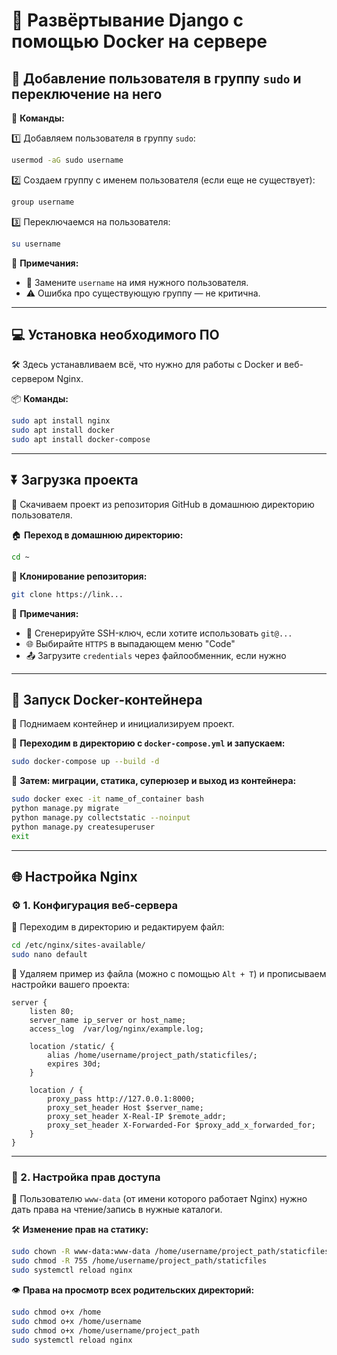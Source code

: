 # 🚀 Развёртывание Django с помощью Docker на сервере

## 👤 Добавление пользователя в группу `sudo` и переключение на него

🔧 **Команды:**

1️⃣ Добавляем пользователя в группу `sudo`:

```bash
usermod -aG sudo username
```

2️⃣ Создаем группу с именем пользователя (если еще не существует):

```bash
group username
```

3️⃣ Переключаемся на пользователя:

```bash
su username
```

📝 **Примечания:**
- 🔁 Замените `username` на имя нужного пользователя.
- ⚠️ Ошибка про существующую группу — не критична.

---

## 💻 Установка необходимого ПО

🛠️ Здесь устанавливаем всё, что нужно для работы с Docker и веб-сервером Nginx.

📦 **Команды:**

```bash
sudo apt install nginx
sudo apt install docker
sudo apt install docker-compose
```

---

## ⏬ Загрузка проекта

📁 Скачиваем проект из репозитория GitHub в домашнюю директорию пользователя.

🏠 **Переход в домашнюю директорию:**

```bash
cd ~
```

🔄 **Клонирование репозитория:**

```bash
git clone https://link...
```

📝 **Примечания:**
- 🔑 Сгенерируйте SSH-ключ, если хотите использовать `git@...`
- 🌐 Выбирайте `HTTPS` в выпадающем меню "Code"
- 📤 Загрузите `credentials` через файлообменник, если нужно

---

## 🐳 Запуск Docker-контейнера

🚀 Поднимаем контейнер и инициализируем проект.

📁 **Переходим в директорию с `docker-compose.yml` и запускаем:**

```bash
sudo docker-compose up --build -d
```

🧱 **Затем: миграции, статика, суперюзер и выход из контейнера:**

```bash
sudo docker exec -it name_of_container bash
python manage.py migrate
python manage.py collectstatic --noinput
python manage.py createsuperuser
exit
```

---

## 🌐 Настройка Nginx

### ⚙️ 1. Конфигурация веб-сервера

📂 Переходим в директорию и редактируем файл:

```bash
cd /etc/nginx/sites-available/
sudo nano default
```

🧹 Удаляем пример из файла (можно с помощью `Alt + T`) и прописываем настройки вашего проекта:

```nginx
server {
    listen 80;
    server_name ip_server or host_name;
    access_log  /var/log/nginx/example.log;

    location /static/ {
        alias /home/username/project_path/staticfiles/;
        expires 30d;
    }

    location / {
        proxy_pass http://127.0.0.1:8000;
        proxy_set_header Host $server_name;
        proxy_set_header X-Real-IP $remote_addr;
        proxy_set_header X-Forwarded-For $proxy_add_x_forwarded_for;
    }
}
```

---

### 🔐 2. Настройка прав доступа

👤 Пользователю `www-data` (от имени которого работает Nginx) нужно дать права на чтение/запись в нужные каталоги.

🛠 **Изменение прав на статику:**

```bash
sudo chown -R www-data:www-data /home/username/project_path/staticfiles
sudo chmod -R 755 /home/username/project_path/staticfiles
sudo systemctl reload nginx
```

👁 **Права на просмотр всех родительских директорий:**

```bash
sudo chmod o+x /home
sudo chmod o+x /home/username
sudo chmod o+x /home/username/project_path
sudo systemctl reload nginx
```
